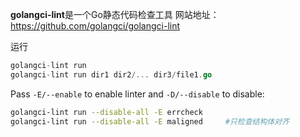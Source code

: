 



**golangci-lint**是一个Go静态代码检查工具
网站地址：https://github.com/golangci/golangci-lint



运行

```go
golangci-lint run
golangci-lint run dir1 dir2/... dir3/file1.go
```



Pass `-E/--enable` to enable linter and `-D/--disable` to disable:

```bash
golangci-lint run --disable-all -E errcheck
golangci-lint run --disable-all -E maligned		#只检查结构体对齐
```